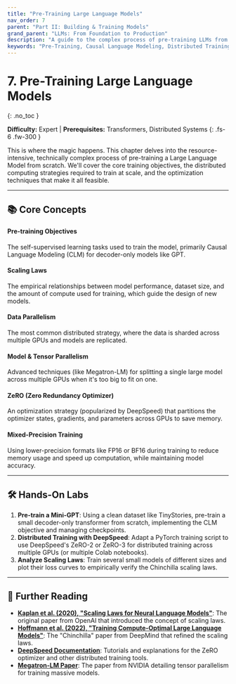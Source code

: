```yaml
---
title: "Pre-Training Large Language Models"
nav_order: 7
parent: "Part II: Building & Training Models"
grand_parent: "LLMs: From Foundation to Production"
description: "A guide to the complex process of pre-training LLMs from scratch, covering training objectives, distributed training strategies, efficiency optimization, and scaling laws."
keywords: "Pre-Training, Causal Language Modeling, Distributed Training, DeepSpeed, ZeRO, Megatron-LM, Scaling Laws, Mixed Precision"
---
```


# 7. Pre-Training Large Language Models
{: .no_toc }

**Difficulty:** Expert | **Prerequisites:** Transformers, Distributed Systems
{: .fs-6 .fw-300 }

This is where the magic happens. This chapter delves into the resource-intensive, technically complex process of pre-training a Large Language Model from scratch. We'll cover the core training objectives, the distributed computing strategies required to train at scale, and the optimization techniques that make it all feasible.

---

## 📚 Core Concepts

<div class="concept-grid">
  <div class="concept-grid-item">
    <h4>Pre-training Objectives</h4>
    <p>The self-supervised learning tasks used to train the model, primarily Causal Language Modeling (CLM) for decoder-only models like GPT.</p>
  </div>
  <div class="concept-grid-item">
    <h4>Scaling Laws</h4>
    <p>The empirical relationships between model performance, dataset size, and the amount of compute used for training, which guide the design of new models.</p>
  </div>
  <div class="concept-grid-item">
    <h4>Data Parallelism</h4>
    <p>The most common distributed strategy, where the data is sharded across multiple GPUs and models are replicated.</p>
  </div>
  <div class="concept-grid-item">
    <h4>Model & Tensor Parallelism</h4>
    <p>Advanced techniques (like Megatron-LM) for splitting a single large model across multiple GPUs when it's too big to fit on one.</p>
  </div>
  <div class="concept-grid-item">
    <h4>ZeRO (Zero Redundancy Optimizer)</h4>
    <p>An optimization strategy (popularized by DeepSpeed) that partitions the optimizer states, gradients, and parameters across GPUs to save memory.</p>
  </div>
  <div class="concept-grid-item">
    <h4>Mixed-Precision Training</h4>
    <p>Using lower-precision formats like FP16 or BF16 during training to reduce memory usage and speed up computation, while maintaining model accuracy.</p>
  </div>
</div>

---

## 🛠️ Hands-On Labs

1.  **Pre-train a Mini-GPT**: Using a clean dataset like TinyStories, pre-train a small decoder-only transformer from scratch, implementing the CLM objective and managing checkpoints.
2.  **Distributed Training with DeepSpeed**: Adapt a PyTorch training script to use DeepSpeed's ZeRO-2 or ZeRO-3 for distributed training across multiple GPUs (or multiple Colab notebooks).
3.  **Analyze Scaling Laws**: Train several small models of different sizes and plot their loss curves to empirically verify the Chinchilla scaling laws.

---

## 🧠 Further Reading

- **[Kaplan et al. (2020), "Scaling Laws for Neural Language Models"](https://arxiv.org/abs/2001.08361)**: The original paper from OpenAI that introduced the concept of scaling laws.
- **[Hoffmann et al. (2022), "Training Compute-Optimal Large Language Models"](https://arxiv.org/abs/2203.15556)**: The "Chinchilla" paper from DeepMind that refined the scaling laws.
- **[DeepSpeed Documentation](https://www.deepspeed.ai/tutorials/zero/)**: Tutorials and explanations for the ZeRO optimizer and other distributed training tools.
- **[Megatron-LM Paper](https://arxiv.org/abs/1909.08053)**: The paper from NVIDIA detailing tensor parallelism for training massive models. 